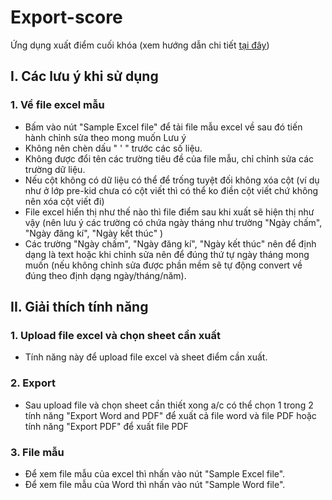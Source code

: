 # Export-score
Ứng dụng xuất điểm cuối khóa (xem hướng dẫn chi tiết [tại đây](https://w5rk6t08i5b.sg.larksuite.com/docx/EoGcdS0JRovWXMxUEsBlA9hVgxg?from=from_copylink))
## I. Các lưu ý khi sử dụng
### 1. Về file excel mẫu
- Bấm vào nút "Sample Excel file" để tải file mẫu excel về sau đó tiến hành chỉnh sửa theo mong muốn
Lưu ý
- Không nên chèn dấu " ' " trước các số liệu.
- Không được đổi tên các trường tiêu đề của file mẫu, chỉ chỉnh sửa các trường dữ liệu.
- Nếu cột không có dữ liệu có thể để trống tuyệt đối không xóa cột (ví dụ như ở lớp pre-kid chưa có cột viết thì có thể ko điền cột viết chứ không nên xóa cột viết đi)
- File excel hiển thị như thế nào thì file điểm sau khi xuất sẽ hiện thị như vậy (nên lưu ý các trường có chứa ngày tháng như trường "Ngày chấm", "Ngày đăng kí", "Ngày kết thúc" )
- Các trường "Ngày chấm", "Ngày đăng kí", "Ngày kết thúc" nên để định dạng là text hoặc khi chỉnh sửa nên để đúng thứ tự ngày tháng mong muốn (nếu không chỉnh sửa được phần mềm sẽ tự động convert về đúng theo định dạng ngày/tháng/năm).

## II. Giải thích tính năng
### 1. Upload file excel và chọn sheet cần xuất
- Tính năng này để upload file excel và sheet điểm cần xuất.
### 2. Export 
- Sau upload file và chọn sheet cần thiết xong a/c có thể chọn 1 trong 2 tính năng "Export Word and PDF" để xuất cả file word và file PDF hoặc tính năng "Export PDF" để xuất file PDF
### 3. File mẫu
- Để xem file mẫu của excel thì nhấn vào nút "Sample Excel file".
- Để xem file mẫu của Word thì nhấn vào nút "Sample Word file".
